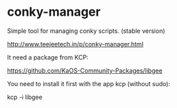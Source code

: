 conky-manager
=============

Simple tool for managing conky scripts. (stable version)


http://www.teejeetech.in/p/conky-manager.html


It need a package from KCP: 

https://github.com/KaOS-Community-Packages/libgee

You need to install it first with the app kcp (without sudo):

kcp -i libgee


